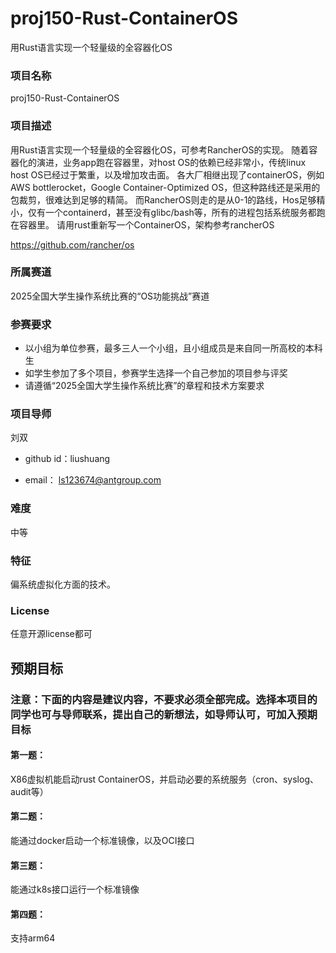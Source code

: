 # proj150-Rust-ContainerOS
用Rust语言实现一个轻量级的全容器化OS

### 项目名称
proj150-Rust-ContainerOS

### 项目描述

用Rust语言实现一个轻量级的全容器化OS，可参考RancherOS的实现。
随着容器化的演进，业务app跑在容器里，对host OS的依赖已经非常小，传统linux host OS已经过于繁重，以及增加攻击面。
各大厂相继出现了containerOS，例如AWS bottlerocket，Google Container-Optimized OS，但这种路线还是采用的包裁剪，很难达到足够的精简。
而RancherOS则走的是从0-1的路线，Hos足够精小，仅有一个containerd，甚至没有glibc/bash等，所有的进程包括系统服务都跑在容器里。
请用rust重新写一个ContainerOS，架构参考rancherOS

https://github.com/rancher/os

### 所属赛道

2025全国大学生操作系统比赛的“OS功能挑战”赛道



### 参赛要求

- 以小组为单位参赛，最多三人一个小组，且小组成员是来自同一所高校的本科生
- 如学生参加了多个项目，参赛学生选择一个自己参加的项目参与评奖
- 请遵循“2025全国大学生操作系统比赛”的章程和技术方案要求



### 项目导师

刘双

* github id：liushuang

* email： ls123674@antgroup.com



### 难度

中等



### 特征

偏系统虚拟化方面的技术。



### License

任意开源license都可


## 预期目标

### 注意：下面的内容是建议内容，不要求必须全部完成。选择本项目的同学也可与导师联系，提出自己的新想法，如导师认可，可加入预期目标

#### 第一题：
X86虚拟机能启动rust ContainerOS，并启动必要的系统服务（cron、syslog、audit等）
#### 第二题：
能通过docker启动一个标准镜像，以及OCI接口
#### 第三题：
能通过k8s接口运行一个标准镜像
#### 第四题：
支持arm64


